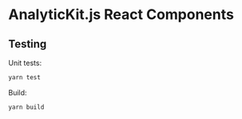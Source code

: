 # AnalyticKit.js React Components

## Testing

Unit tests:
```bash
yarn test
```

Build:
```bash
yarn build
```
